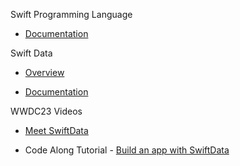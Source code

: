 Swift Programming Language

* [Documentation](https://docs.swift.org/swift-book/documentation/the-swift-programming-language/)

Swift Data

* [Overview](https://developer.apple.com/xcode/swiftdata/)

* [Documentation](https://developer.apple.com/documentation/swiftdata) 

WWDC23 Videos

* [Meet SwiftData](https://developer.apple.com/videos/play/wwdc2023/10187/)

* Code Along Tutorial - [Build an app with SwiftData](https://developer.apple.com/videos/play/wwdc2023/10154)
